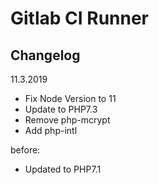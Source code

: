 # Gitlab CI Runner

## Changelog

11.3.2019

- Fix Node Version to 11
- Update to PHP7.3
- Remove php-mcrypt
- Add php-intl

before:

- Updated to PHP7.1